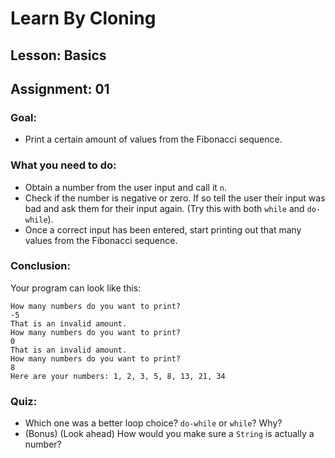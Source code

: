# Learn By Cloning
## Lesson: Basics
## Assignment: 01

### Goal:
- Print a certain amount of values from the Fibonacci sequence.

### What you need to do:
- Obtain a number from the user input and call it `n`.
- Check if the number is negative or zero. If so tell the user their input was bad and ask them for their input again. (Try this with both `while` and `do-while`).
- Once a correct input has been entered, start printing out that many values from the Fibonacci sequence.

### Conclusion:
Your program can look like this:

    How many numbers do you want to print?
    -5
    That is an invalid amount. 
    How many numbers do you want to print?
    0
    That is an invalid amount.
    How many numbers do you want to print?
    8
    Here are your numbers: 1, 2, 3, 5, 8, 13, 21, 34

### Quiz:
- Which one was a better loop choice? `do-while` or `while`? Why?
- (Bonus) (Look ahead) How would you make sure a `String` is actually a number?
